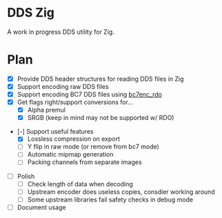 # DDS Zig

A work in progress DDS utility for Zig.

# Plan
* [x] Provide DDS header structures for reading DDS files in Zig
* [x] Support encoding raw DDS files
* [x] Support encoding BC7 DDS files using [bc7enc_rdo](https://github.com/richgel999/bc7enc_rdo)
* [x] Get flags right/support conversions for...
	* [x] Alpha premul
	* [x] SRGB (keep in mind may not be supported w/ RDO)
* [-] Support useful features
	* [x] Lossless compression on export
	* [ ] Y flip in raw mode (or remove from bc7 mode)
	* [ ] Automatic mipmap generation
	* [ ] Packing channels from separate images
* [ ] Polish
	* [ ] Check length of data when decoding
	* [ ] Upstream encoder does useless copies, consdier working around
	* [ ] Some upstream libraries fail safety checks in debug mode
* [ ] Document usage
